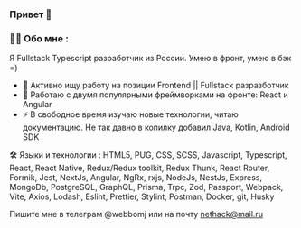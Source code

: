 ### Привет 👋

<h3> 👨‍💻 Обо мне :</h3>
Я Fullstack Typescript разработчик из России.  Умею в фронт, умею в бэк =)
<ul>
  <li>🔭 Активно ищу работу на позиции Frontend || Fullstack разразботчик</li>

<li>🌱 Работаю с двумя популярными фреймворками на фронте: React и Angular </li>

<li>⚡ В свободное время изучаю новые технологии, читаю документацию. Не так давно в копилку добавил Java, Kotlin, Android SDK </li>
</ul>

🛠️ Языки и технологии :
НTML5, PUG, CSS, SCSS, Javascript, Typescript, React, React Native, Redux/Redux toolkit, Redux Thunk, React Router, Formik, Jest, NextJs, Angular, NgRx, rxjs, NodeJs, NestJs, Express, MongoDb, PostgreSQL, GraphQL, Prisma, Trpc, Zod, Passport,
Webpack, Vite, Axios, Lodash, Eslint, Prettier, Stylint, Postman, Docker, git, Husky

Пишите мне в телеграм @webbomj или на почту nethack@mail.ru
